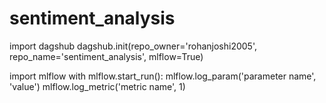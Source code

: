 # sentiment_analysis


import dagshub
dagshub.init(repo_owner='rohanjoshi2005', repo_name='sentiment_analysis', mlflow=True)

import mlflow
with mlflow.start_run():
  mlflow.log_param('parameter name', 'value')
  mlflow.log_metric('metric name', 1)